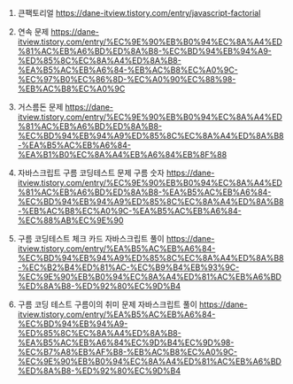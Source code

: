 1. 큰팩토리얼 https://dane-itview.tistory.com/entry/javascript-factorial

2. 연속 문제 https://dane-itview.tistory.com/entry/%EC%9E%90%EB%B0%94%EC%8A%A4%ED%81%AC%EB%A6%BD%ED%8A%B8-%EC%BD%94%EB%94%A9-%ED%85%8C%EC%8A%A4%ED%8A%B8-%EA%B5%AC%EB%A6%84-%EB%AC%B8%EC%A0%9C-%EC%97%B0%EC%86%8D-%EC%A0%90%EC%88%98-%EB%AC%B8%EC%A0%9C

3. 거스름돈 문제 https://dane-itview.tistory.com/entry/%EC%9E%90%EB%B0%94%EC%8A%A4%ED%81%AC%EB%A6%BD%ED%8A%B8-%EC%BD%94%EB%94%A9%ED%85%8C%EC%8A%A4%ED%8A%B8-%EA%B5%AC%EB%A6%84-%EA%B1%B0%EC%8A%A4%EB%A6%84%EB%8F%88

4. 자바스크립트 구름 코딩테스트 문제 구름 숫자 https://dane-itview.tistory.com/entry/%EC%9E%90%EB%B0%94%EC%8A%A4%ED%81%AC%EB%A6%BD%ED%8A%B8-%EA%B5%AC%EB%A6%84-%EC%BD%94%EB%94%A9%ED%85%8C%EC%8A%A4%ED%8A%B8-%EB%AC%B8%EC%A0%9C-%EA%B5%AC%EB%A6%84-%EC%88%AB%EC%9E%90

5. 구름 코딩테스트 체크 카드 자바스크립트 풀이 https://dane-itview.tistory.com/entry/%EA%B5%AC%EB%A6%84-%EC%BD%94%EB%94%A9%ED%85%8C%EC%8A%A4%ED%8A%B8-%EC%B2%B4%ED%81%AC-%EC%B9%B4%EB%93%9C-%EC%9E%90%EB%B0%94%EC%8A%A4%ED%81%AC%EB%A6%BD%ED%8A%B8-%ED%92%80%EC%9D%B4

6. 구름 코딩 테스트 구름이의 취미 문제 자바스크립트 풀이 https://dane-itview.tistory.com/entry/%EA%B5%AC%EB%A6%84-%EC%BD%94%EB%94%A9-%ED%85%8C%EC%8A%A4%ED%8A%B8-%EA%B5%AC%EB%A6%84%EC%9D%B4%EC%9D%98-%EC%B7%A8%EB%AF%B8-%EB%AC%B8%EC%A0%9C-%EC%9E%90%EB%B0%94%EC%8A%A4%ED%81%AC%EB%A6%BD%ED%8A%B8-%ED%92%80%EC%9D%B4
